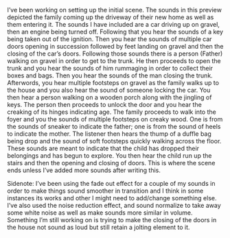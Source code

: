 I’ve been working on setting up the initial scene. The sounds in this preview depicted the family coming up the driveway of their new home as well as them entering it. The sounds I have included are a car driving up on gravel, then an engine being turned off. Following that you hear the sounds of a key being taken out of the ignition. Then you hear the sounds of multiple car doors opening in succession followed by feet landing on gravel and then the closing of the car’s doors. Following those sounds there is a person (Father) walking on gravel in order to get to the trunk. He then proceeds to open the trunk and you hear the sounds of him rummaging in order to collect their boxes and bags. Then you hear the sounds of the man closing the trunk. Afterwords, you hear multiple footsteps on gravel as the family walks up to the house and you also hear the sound of someone locking the car. You then hear a person walking on a wooden porch along with the jingling of keys. The person then proceeds to unlock the door and you hear the creaking of its hinges indicating age. The family proceeds to walk into the foyer and you the sounds of multiple footsteps on creaky wood. One is from the sounds of sneaker to indicate the father; one is from the sound of heels to indicate the mother. The listener then hears the thump of a duffle bag being drop and the sound of soft footsteps quickly walking across the floor. These sounds are meant to indicate that the child has dropped their belongings and has begun to explore. You then hear the child run up the stairs and then the opening and closing of doors. This is where the scene ends unless I’ve added more sounds after writing this.  




Sidenote: I’ve been using the fade out effect for a couple of my sounds in order to make things sound smoother in transition and I think in some instances its works and other I might need to add/change something else. I’ve also used the noise reduction effect, and sound normalize to take away some white noise as well as make sounds more similar in volume. Something I’m still working on is trying to make the closing of the doors in the house not sound as loud but still retain a jolting element to it.
